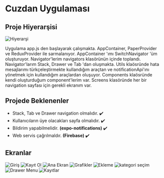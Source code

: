# Cuzdan Uygulaması

## Proje Hiyerarşisi
![Hiyerarşi](https://github.com/mehmetcetins/cuzdan-app/tree/master/images/hiyerarşi.png?raw=true)


Uygulama app.js den başlayarak çalışmakta.  AppContainer, PaperProvider ve ReduxProvider ile sarmalanıyor. AppContainer 'ımı SwitchNavigator 'üm oluşturuyor.
Navigator'lerim navigators klasörünün içinde toplandı. Navigator'larım Stack, Drawer ve Tab 'dan oluşmakta. Utils klaösründe hata mesajlarımı türkçeleştirmekte
kullandığım araçtan ve notificationApi'ını yönetmek için kullandığım araçlardan oluşuyor. Components klaösründe kendi oluşturduğum component'lerim var. Screens
klasöründe her bir navigation sayfası için gerekli ekranım var.


## Projede Beklenenler


* Stack, Tab ve Drawer navigation olmalıdır. :heavy_check_mark:
* Kullanıcıların üye olacakları sayfa olmalıdır. :heavy_check_mark:
* Bildirim yapabilmelidir. **(expo-notifications)** :heavy_check_mark:
* Web servis çağrılmaldır. **(Firebase)** :heavy_check_mark:

## Ekranlar
![Giriş](https://github.com/mehmetcetins/cuzdan-app/tree/master/images/Giriş.jpeg?raw=true)
![Kayıt Ol](https://github.com/mehmetcetins/cuzdan-app/tree/master/images/kayıt-ol.jpeg?raw=true)
![Ana Ekran](https://github.com/mehmetcetins/cuzdan-app/tree/master/images/ana-ekran.jpeg?raw=true)
![Grafikler](https://github.com/mehmetcetins/cuzdan-app/tree/master/images/grafikler.jpeg?raw=true)
![Ekleme](https://github.com/mehmetcetins/cuzdan-app/tree/master/images/ekleme.jpeg?raw=true)
![kategori seçim](https://github.com/mehmetcetins/cuzdan-app/tree/master/images/kategori-seçim.jpeg?raw=true)
![Drawer Menu](https://github.com/mehmetcetins/cuzdan-app/tree/master/images/drawer-menu.jpeg?raw=true)
![Kayıtlar](https://github.com/mehmetcetins/cuzdan-app/tree/master/images/kayıtlar.jpeg?raw=true)
